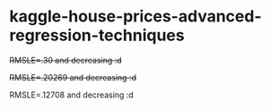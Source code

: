 # kaggle-house-prices-advanced-regression-techniques

~~RMSLE=.30 and decreasing :d~~

~~RMSLE=.20269 and decreasing :d~~

RMSLE=.12708 and decreasing :d
